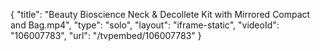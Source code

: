 {
    "title": "Beauty Bioscience Neck &amp; Decollete Kit with Mirrored Compact and Bag.mp4",
    "type": "solo",
    "layout": "iframe-static",
    "videoId": "106007783",
    "url": "\/tvpembed\/106007783"
}